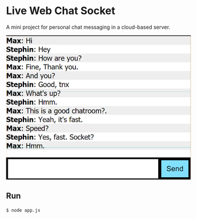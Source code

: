 # Live Web Chat Socket

A mini project for personal chat messaging in a cloud-based server.

![Demo - Live Web Chat Socket](screenshot1.png)

## Run

```
$ node app.js
```
